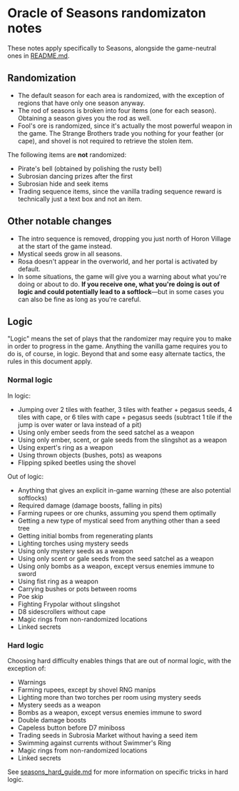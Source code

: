 # Oracle of Seasons randomizaton notes

These notes apply specifically to Seasons, alongside the game-neutral ones in
[README.md](https://github.com/jangler/oracles-randomizer/blob/master/README.md).


## Randomization

- The default season for each area is randomized, with the exception of regions
  that have only one season anyway.
- The rod of seasons is broken into four items (one for each season). Obtaining
  a season gives you the rod as well.
- Fool's ore is randomized, since it's actually the most powerful weapon in the
  game. The Strange Brothers trade you nothing for your feather (or cape), and
  shovel is not required to retrieve the stolen item.

The following items are **not** randomized:

- Pirate's bell (obtained by polishing the rusty bell)
- Subrosian dancing prizes after the first
- Subrosian hide and seek items
- Trading sequence items, since the vanilla trading sequence reward is
  technically just a text box and not an item.


## Other notable changes

- The intro sequence is removed, dropping you just north of Horon Village
  at the start of the game instead.
- Mystical seeds grow in all seasons.
- Rosa doesn't appear in the overworld, and her portal is activated by default.
- In some situations, the game will give you a warning about what you're doing
  or about to do. **If you receive one, what you're doing is out of logic and
  could potentially lead to a softlock**—but in some cases you can also be fine
  as long as you're careful.


## Logic

"Logic" means the set of plays that the randomizer may require you to make in
order to progress in the game. Anything the vanilla game requires you to do is,
of course, in logic. Beyond that and some easy alternate tactics, the rules in
this document apply.


### Normal logic

In logic:

- Jumping over 2 tiles with feather, 3 tiles with feather + pegasus seeds, 4
  tiles with cape, or 6 tiles with cape + pegasus seeds (subtract 1 tile if the
  jump is over water or lava instead of a pit)
- Using only ember seeds from the seed satchel as a weapon
- Using only ember, scent, or gale seeds from the slingshot as a weapon
- Using expert's ring as a weapon
- Using thrown objects (bushes, pots) as weapons
- Flipping spiked beetles using the shovel

Out of logic:

- Anything that gives an explicit in-game warning (these are also potential
  softlocks)
- Required damage (damage boosts, falling in pits)
- Farming rupees or ore chunks, assuming you spend them optimally
- Getting a new type of mystical seed from anything other than a seed tree
- Getting initial bombs from regenerating plants
- Lighting torches using mystery seeds
- Using only mystery seeds as a weapon
- Using only scent or gale seeds from the seed satchel as a weapon
- Using only bombs as a weapon, except versus enemies immune to sword
- Using fist ring as a weapon
- Carrying bushes or pots between rooms
- Poe skip
- Fighting Frypolar without slingshot
- D8 sidescrollers without cape
- Magic rings from non-randomized locations
- Linked secrets


### Hard logic

Choosing hard difficulty enables things that are out of normal logic, with the
exception of:

- Warnings
- Farming rupees, except by shovel RNG manips
- Lighting more than two torches per room using mystery seeds
- Mystery seeds as a weapon
- Bombs as a weapon, except versus enemies immune to sword
- Double damage boosts
- Capeless button before D7 miniboss
- Trading seeds in Subrosia Market without having a seed item
- Swimming against currents without Swimmer's Ring
- Magic rings from non-randomized locations
- Linked secrets

See
[seasons_hard_guide.md](https://github.com/jangler/oracles-randomizer/blob/master/doc/seasons_hard_guide.md)
for more information on specific tricks in hard logic.
